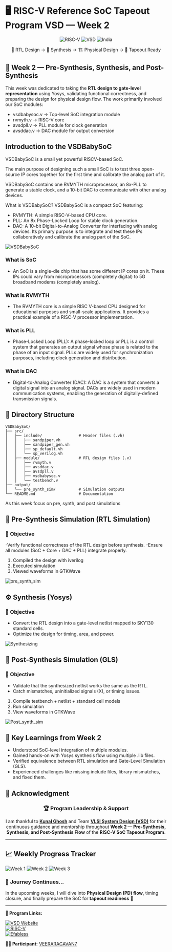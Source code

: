 # 🖥️ RISC-V Reference SoC Tapeout Program VSD — Week 2

<div align="center">

![RISC-V](https://img.shields.io/badge/RISC--V-SoC%20Tapeout-blue?style=for-the-badge&logo=riscv)
![VSD](https://img.shields.io/badge/VSD-Program-orange?style=for-the-badge)
![India](https://img.shields.io/badge/Made%20in-India-saffron?style=for-the-badge)

</div>

<div align="center">

📝 RTL Design → 🔄 Synthesis → 🏗️ Physical Design → 🎯 Tapeout Ready

</div>

## 📅 Week 2 — Pre-Synthesis, Synthesis, and Post-Synthesis

This week was dedicated to taking the **RTL design to gate-level representation** using Yosys, validating functional correctness, and preparing the design for physical design flow. The work primarily involved our SoC modules:

- vsdbabysoc.v → Top-level SoC integration module
- rvmyth.v → RISC-V core
- avsdpll.v → PLL module for clock generation
- avsddac.v → DAC module for output conversion


## Introduction to the VSDBabySoC
VSDBabySoC is a small yet powerful RISCV-based SoC.

The main purpose of designing such a small SoC is to test three open-source IP cores together for the first time and calibrate the analog part of it.

VSDBabySoC contains one RVMYTH microprocessor, an 8x-PLL to generate a stable clock, and a 10-bit DAC to communicate with other analog devices.

What is VSDBabySoC?
VSDBabySoC is a compact SoC featuring:

- RVMYTH: A simple RISC-V-based CPU core.
- PLL: An 8x Phase-Locked Loop for stable clock generation.
- DAC: A 10-bit Digital-to-Analog Converter for interfacing with analog devices.
Its primary purpose is to integrate and test these IPs collaboratively and calibrate the analog part of the SoC.

![VSDBabySoC](Screenshots/BabySoC_block.png)

### What is SoC
- An SoC is a single-die chip that has some different IP cores on it. These IPs could vary from microprocessors (completely digital) to 5G broadband modems (completely analog).

### What is RVMYTH
- The RVMYTH core is a simple RISC V-based CPU designed for educational purposes and small-scale applications. It provides a practical example of a RISC-V processor implementation.

### What is PLL
- Phase-Locked Loop (PLL): A phase-locked loop or PLL is a control system that generates an output signal whose phase is related to the phase of an input signal. PLLs are widely used for synchronization purposes, including clock generation and distribution.

### What is DAC
- Digital-to-Analog Converter (DAC): A DAC is a system that converts a digital signal into an analog signal. DACs are widely used in modern communication systems, enabling the generation of digitally-defined transmission signals.


## 📂 Directory Structure

```
VSDBabySoC/
├── src/
│   ├── include/                # Header files (.vh)
│   │   ├── sandpiper.vh
│   │   ├── sandpiper_gen.vh
│   │   ├── sp_default.vh
│   │   └── sp_verilog.vh
│   ├── module/                 # RTL design files (.v)
│   │   ├── rvmyth.v
│   │   ├── avsddac.v
│   │   ├── avsdpll.v
│   │   ├── vsdbabysoc.v
│   │   └── testbench.v
├── output/
│   └── pre_synth_sim/          # Simulation outputs
└── README.md                   # Documentation

```

As this week focus on pre, synth, and post simulations

## 🔄 Pre-Synthesis Simulation (RTL Simulation)

### 📌 Objective

-Verify functional correctness of the RTL design before synthesis.
-Ensure all modules (SoC + Core + DAC + PLL) integrate properly.

1. Compiled the design with iverilog
2. Executed simulation
3. Viewed waveforms in GTKWave

![pre_synth_sim](Screenshots/pre_synth_wf.png)


## ⚙️ Synthesis (Yosys)

### 📌 Objective

- Convert the RTL design into a gate-level netlist mapped to SKY130 standard cells.
- Optimize the design for timing, area, and power.

![Synthesizing](Screenshots/synth.png)


## 🧪 Post-Synthesis Simulation (GLS)
### 📌 Objective

- Validate that the synthesized netlist works the same as the RTL.
- Catch mismatches, uninitialized signals (X), or timing issues.

1. Compile testbench + netlist + standard cell models
2. Run simulation
3. View waveforms in GTKWave

![Post_synth_sim](Screenshots/post_synth_wf.png)



## 🌟 Key Learnings from Week 2

- Understood SoC-level integration of multiple modules.
- Gained hands-on with Yosys synthesis flow using multiple .lib files.
- Verified equivalence between RTL simulation and Gate-Level Simulation (GLS).
- Experienced challenges like missing include files, library mismatches, and fixed them.


## 🙏 **Acknowledgment**

<div align="center">

### 🏆 **Program Leadership & Support**

I am thankful to [**Kunal Ghosh**](https://github.com/kunalg123) and Team **[VLSI System Design (VSD)](https://vsdiat.vlsisystemdesign.com/)** for their continuous guidance and mentorship throughout **Week 2 — Pre-Synthesis, Synthesis, and Post-Synthesis Flow** of the **RISC-V SoC Tapeout Program**.

</div>

---

## 📈 **Weekly Progress Tracker**

![Week 1](https://img.shields.io/badge/Week%201-RTL%20Foundations-success?style=flat-square)
![Week 2](https://img.shields.io/badge/Week%202-Synthesis%20Flow-success?style=flat-square)
![Week 3](https://img.shields.io/badge/Week%203-Upcoming-lightgrey?style=flat-square)

### 🚀 **Journey Continues...**

In the upcoming weeks, I will dive into **Physical Design (PD) flow**, timing closure, and finally prepare the SoC for **tapeout readiness** 🚀

---

**🔗 Program Links:**

[![VSD Website](https://img.shields.io/badge/VSD-Official%20Website-blue?style=flat-square)](https://vsdiat.vlsisystemdesign.com/)  
[![RISC-V](https://img.shields.io/badge/RISC--V-International-green?style=flat-square)](https://riscv.org/)  
[![Efabless](https://img.shields.io/badge/Efabless-Platform-orange?style=flat-square)](https://efabless.com/)

**👨‍💻 Participant:** [VEERARAGAVAN7](https://github.com/VEERARAGAVAN7)

